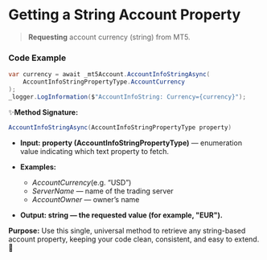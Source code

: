 # Getting a String Account Property

> **Requesting** account currency (string) from MT5.

### Code Example

```csharp
var currency = await _mt5Account.AccountInfoStringAsync(
    AccountInfoStringPropertyType.AccountCurrency
);
_logger.LogInformation($"AccountInfoString: Currency={currency}");
```

✨**Method Signature:**
 ```csharp
AccountInfoStringAsync(AccountInfoStringPropertyType property)
 ```
* **Input: property (AccountInfoStringPropertyType)** — enumeration value indicating which text property to fetch.

* **Examples:**
   * _AccountCurrency_(e.g. “USD”)
   * _ServerName_ — name of the trading server
   * _AccountOwner_ — owner’s name

* **Output: string — the requested value (for example, "EUR").**

**Purpose:** Use this single, universal method to retrieve any string-based account property, keeping your code clean, consistent, and easy to extend. 🚀

